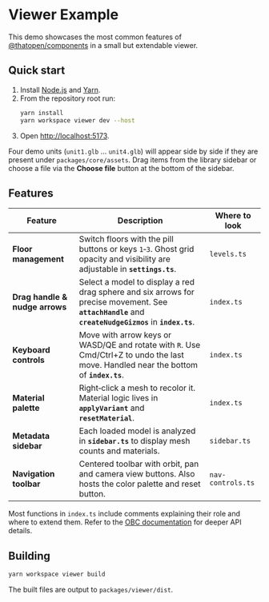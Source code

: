 # Viewer Example

This demo showcases the most common features of
[@thatopen/components](https://www.npmjs.com/package/@thatopen/components) in a
small but extendable viewer.

## Quick start

1. Install [Node.js](https://nodejs.org/) and [Yarn](https://yarnpkg.com/).
2. From the repository root run:
   ```bash
   yarn install
   yarn workspace viewer dev --host
   ```
3. Open [http://localhost:5173](http://localhost:5173).

Four demo units (`unit1.glb` … `unit4.glb`) will appear side by side if they are
present under `packages/core/assets`. Drag items from the library sidebar or
choose a file via the **Choose file** button at the bottom of the sidebar.

## Features

| Feature | Description | Where to look |
| ------- | ----------- | ------------- |
| **Floor management** | Switch floors with the pill buttons or keys `1`‑`3`. Ghost grid opacity and visibility are adjustable in **`settings.ts`**. | `levels.ts` |
| **Drag handle & nudge arrows** | Select a model to display a red drag sphere and six arrows for precise movement. See **`attachHandle`** and **`createNudgeGizmos`** in **`index.ts`**. | `index.ts` |
| **Keyboard controls** | Move with arrow keys or WASD/QE and rotate with `R`. Use Cmd/Ctrl+Z to undo the last move. Handled near the bottom of **`index.ts`**. | `index.ts` |
| **Material palette** | Right‑click a mesh to recolor it. Material logic lives in **`applyVariant`** and **`resetMaterial`**. | `index.ts` |
| **Metadata sidebar** | Each loaded model is analyzed in **`sidebar.ts`** to display mesh counts and materials. | `sidebar.ts` |
| **Navigation toolbar** | Centered toolbar with orbit, pan and camera view buttons. Also hosts the color palette and reset button. | `nav-controls.ts` |

Most functions in `index.ts` include comments explaining their role and where to
extend them. Refer to the
[OBC documentation](https://docs.thatopen.com/intro) for deeper API details.

## Building

```bash
yarn workspace viewer build
```

The built files are output to `packages/viewer/dist`.




